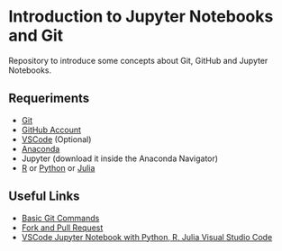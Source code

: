 # Introduction to Jupyter Notebooks and Git
Repository to introduce some concepts about Git, GitHub and Jupyter Notebooks.

## Requeriments

- [Git](https://git-scm.com/downloads)
- [GitHub Account](https://github.com/)
- [VSCode](https://code.visualstudio.com/download) (Optional) 
- [Anaconda](https://docs.anaconda.com/anaconda/install/windows/) 
- Jupyter (download it inside the Anaconda Navigator)
- [R](https://cran.r-project.org/bin/windows/base/) or [Python](https://www.python.org/downloads/) or [Julia](https://julialang.org/downloads/)

## Useful Links

- [Basic Git Commands](http://guides.beanstalkapp.com/version-control/common-git-commands.html)
- [Fork and Pull Request](https://opensource.com/article/19/7/create-pull-request-github)
- [VSCode Jupyter Notebook with Python, R, Julia Visual Studio Code](https://www.youtube.com/watch?v=_10avr-dOSE)
